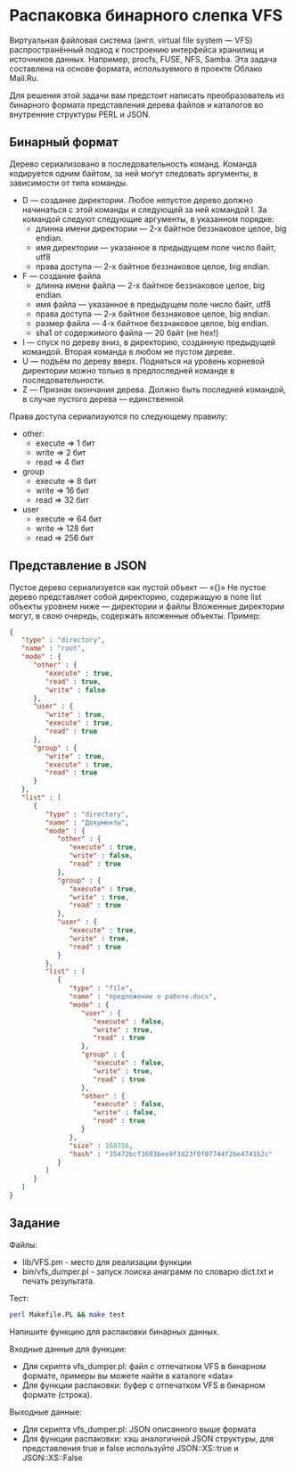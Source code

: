 Распаковка бинарного слепка VFS
===============================

Виртуальная файловая система (англ. virtual file system — VFS) распространённый
подход к построению интерфейса хранилищ и источников данных. Например, procfs,
FUSE, NFS, Samba. Эта задача составлена на основе формата, используемого в
проекте Облако Mail.Ru.

Для решения этой задачи вам предстоит написать преобразователь из бинарного
формата представления дерева файлов и каталогов во внутренние структуры PERL и
JSON.

Бинарный формат
---------------

Дерево сериализовано в последовательность команд. Команда кодируется одним байтом, за ней могут следовать аргументы, в зависимости от типа команды.

* D — создание директории. Любое непустое дерево должно начинаться с этой команды и следующей за ней командой I. За командой следуют следующие аргументы, в указанном порядке:
  + длинна имени директории — 2-х байтное беззнаковое целое, big endian.
  + имя директории — указанное в предыдущем поле число байт, utf8
  + права доступа — 2-х байтное беззнаковое целое, big endian.
* F — создание файла
  + длинна имени файла — 2-х байтное беззнаковое целое, big endian.
  + имя файла — указанное в предыдущем поле число байт, utf8
  + права доступа — 2-х байтное беззнаковое целое, big endian.
  + размер файла — 4-х байтное беззнаковое целое, big endian.
  + sha1 от содержимого файла — 20 байт (не hex!)
* I — спуск по дереву вниз, в директорию, созданную предыдущей командой. Вторая команда в любом не пустом дереве.
* U — подъём по дереву вверх. Подняться на уровень корневой директории можно только в предпоследней команде в последовательности.
* Z — Признак окончания дерева. Должно быть последней командой, в случае пустого дерева — единственной

Права доступа сериализуются по следующему правилу:

* other:
  + execute => 1 бит
  + write   => 2 бит
  + read    => 4 бит
* group
  + execute => 8 бит
  + write   => 16 бит
  + read    => 32 бит
* user
  + execute => 64 бит
  + write   => 128 бит
  + read    => 256 бит

Представление в JSON
--------------------

Пустое дерево сериализуется как пустой объект — «{}» Не пустое дерево представляет собой директорию, содержащую в поле list объекты уровнем ниже — директории и файлы Вложенные директории могут, в свою очередь, содержать вложенные объекты. Пример:

```json
{
   "type" : "directory",
   "name" : "root",
   "mode" : {
      "other" : {
         "execute" : true,
         "read" : true,
         "write" : false
      },
      "user" : {
         "write" : true,
         "execute" : true,
         "read" : true
      },
      "group" : {
         "write" : true,
         "execute" : true,
         "read" : true
      }
   },
   "list" : [
      {
         "type" : "directory",
         "name" : "Документы",
         "mode" : {
            "other" : {
               "execute" : true,
               "write" : false,
               "read" : true
            },
            "group" : {
               "execute" : true,
               "write" : true,
               "read" : true
            },
            "user" : {
               "execute" : true,
               "write" : true,
               "read" : true
            }
         },
         "list" : [
            {
               "type" : "file",
               "name" : "предложение о работе.docx",
               "mode" : {
                  "user" : {
                     "execute" : false,
                     "write" : true,
                     "read" : true
                  },
                  "group" : {
                     "execute" : false,
                     "write" : true,
                     "read" : true
                  },
                  "other" : {
                     "execute" : false,
                     "write" : false,
                     "read" : true
                  }
               },
               "size" : 168756,
               "hash" : "35472bcf3693bee9f3d23f0f07744f2be4741b2c"
            }
         ]
      }
   ]
}
```

Задание
-------

Файлы:
* lib/VFS.pm - место для реализации функции
* bin/vfs_dumper.pl - запуск поиска анаграмм по словарю dict.txt и печать результата.

Тест:
```bash
perl Makefile.PL && make test
```

Напишите функцию для распаковки бинарных данных.

Входные данные для функции:
* Для скрипта vfs_dumper.pl: файл с отпечатком VFS в бинарном формате, примеры вы можете найти в каталоге «data»
* Для функции распаковки: буфер с отпечатком VFS в бинарном формате (строка).

Выходные данные:
* Для скрипта vfs_dumper.pl: JSON описанного выше формата
* Для функции распаковки: хэш аналогичной JSON структуры, для представления true и false используйте JSON::XS::true и JSON::XS::False
